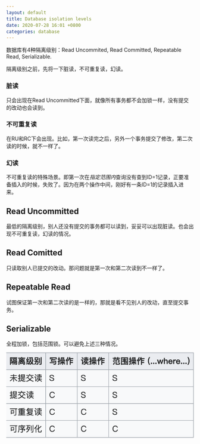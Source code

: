 ```yaml
---
layout: default
title: Database isolation levels
date: 2020-07-28 16:01 +0800
categories: database
---
```


数据库有4种隔离级别：Read Uncommited, Read Committed, Repeatable Read, Serializable.

隔离级别之前，先将一下脏读，不可重复读，幻读。

### 脏读
只会出现在Read Uncommitted下面，就像所有事务都不会加锁一样，没有提交的改动也会读到。

### 不可重复读
在RU和RC下会出现。比如，第一次读完之后，另外一个事务提交了修改，第二次读的时候，就不一样了。

### 幻读
不可重复读的特殊场景。即第一次在*指定范围内*查询没有查到ID=1记录，正要准备插入的时候，失败了。因为在两个操作中间，刚好有一条ID=1的记录插入进来。

## Read Uncommitted
最低的隔离级别，别人还没有提交的事务都可以读到，妥妥可以出现脏读。也会出现不可重复读，幻读的情况。

## Read Comitted
只读取别人已提交的改动。那问题就是第一次和第二次读到不一样了。

## Repeatable Read
试图保证第一次和第二次读的是一样的，那就是看不见别人的改动，直至提交事务。

## Serializable
全程加锁，包括范围锁。可以避免上述三种情况。

![img](/images/isolation_level_locks.png)